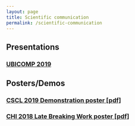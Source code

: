 ```yaml
---
layout: page
title: Scientific communication
permalink: /scientific-communication
---
```

## Presentations
### [UBICOMP 2019](https://valentin.lachand.net/presentations/2019/ubicomp_2019)
## Posters/Demos
### [CSCL 2019 Demonstration poster [pdf]](https://valentin.lachand.net/documents/poster_cscl.pdf)
### [CHI 2018 Late Breaking Work poster [pdf]](https://valentin.lachand.net/documents/poster_chi.pdf)

